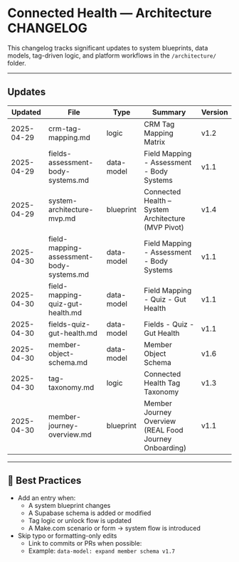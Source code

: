 # Connected Health — Architecture CHANGELOG
This changelog tracks significant updates to system blueprints, data models, tag-driven logic, and platform workflows in the `/architecture/` folder.

---

## Updates

| Updated    | File                                     | Type       | Summary                                                | Version |
| ---------- | ---------------------------------------- | ---------- | ------------------------------------------------------ | ------- |
| 2025-04-29 | crm-tag-mapping.md                       | logic      | CRM Tag Mapping Matrix                                 | v1.2    |
| 2025-04-29 | fields-assessment-body-systems.md        | data-model | Field Mapping - Assessment - Body Systems              | v1.1    |
| 2025-04-29 | system-architecture-mvp.md               | blueprint  | Connected Health – System Architecture (MVP Pivot)     | v1.4    |
| 2025-04-30 | field-mapping-assessment-body-systems.md | data-model | Field Mapping - Assessment - Body Systems              | v1.1    |
| 2025-04-30 | field-mapping-quiz-gut-health.md         | data-model | Field Mapping - Quiz - Gut Health                      | v1.1    |
| 2025-04-30 | fields-quiz-gut-health.md                | data-model | Fields - Quiz - Gut Health                             | v1.1    |
| 2025-04-30 | member-object-schema.md                  | data-model | Member Object Schema                                   | v1.6    |
| 2025-04-30 | tag-taxonomy.md                          | logic      | Connected Health Tag Taxonomy                          | v1.3    |
| 2025-04-30 | member-journey-overview.md               | blueprint  | Member Journey Overview (REAL Food Journey Onboarding) | v1.1    |

---

## 🧠 Best Practices

- Add an entry when:
  - A system blueprint changes
  - A Supabase schema is added or modified
  - Tag logic or unlock flow is updated
  - A Make.com scenario or form → system flow is introduced
- Skip typo or formatting-only edits
  - Link to commits or PRs when possible:
  - Example: `data-model: expand member schema v1.7`